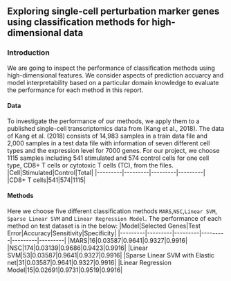 ## Exploring single-cell perturbation marker genes using classification methods for high-dimensional data

### Introduction
We are going to inspect the performance of classification methods using high-dimensional features.
We consider aspects of prediction accuarcy and model interpretability based on a particular domain knowledge to
evaluate the performance for each method in this report.

#### Data
To investigate the performance of our methods, we apply them to a published single-cell transcriptomics data
from (Kang et al., 2018). The data of Kang et al. (2018) consists of 14,983 samples in a train data file and 2,000
samples in a test data file with information of seven different cell types and the expression level for 7000 genes.
For our project, we choose 1115 samples including 541 stimulated and 574 control cells for one cell type, CD8+ T
cells or cytotoxic T cells (TC), from the files.
|Cell|Stimulated|Control|Total|
|---------|---------|---------|---------|
|CD8+ T cells|541|574|1115|

#### Methods
Here we choose five different classification methods `MARS`,`NSC`,`Linear SVM`, `Sparse Linear SVM` and `Linear Regression Model`.
The performance of each method on test dataset is in the below:
|Model|Selected Genes|Test Error|Accuracy|Sensitivity|Specificity|
|---------|---------|---------|---------|---------|---------|
|MARS|16|0.03587|0.9641|0.9327|0.9916|
|NSC|174|0.03139|0.9686|0.9423|0.9916|
|Linear SVM|53|0.03587|0.9641|0.9327|0.9916|
|Sparse Linear SVM with Elastic net|31|0.03587|0.9641|0.9327|0.9916|
|Linear Regression Model|15|0.02691|0.9731|0.9519|0.9916|

